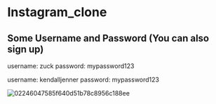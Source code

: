 # Instagram_clone 

## Some Username and Password (You can also sign up)

username: zuck
password: mypassword123

username: kendalljenner
password: mypassword123

![02246047585f640d51b78c8956c188ee](https://user-images.githubusercontent.com/93304640/180410923-4a84667d-5445-4064-b47d-6dee8028c256.jpg)
